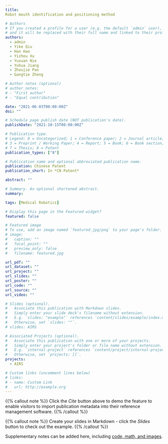```yaml
---
title: 
Robot mouth identification and positioning method

# Authors
# If you created a profile for a user (e.g. the default `admin` user), write the username (folder name) here 
# and it will be replaced with their full name and linked to their profile.
authors:
  - admin
  - Yike Qiu
  - Han Hao
  - Yizhou Xu
  - Yuxuan Nie
  - Yuhua Jiang
  - Zhoujie Pan
  - Gangtie Zheng

# Author notes (optional)
# author_notes:
# - "First author"
# - "Equal contribution"

date: "2021-06-03T00:00:00Z"
doi: ""

# Schedule page publish date (NOT publication's date).
publishDate: "2021-10-15T00:00:00Z"

# Publication type.
# Legend: 0 = Uncategorized; 1 = Conference paper; 2 = Journal article;
# 3 = Preprint / Working Paper; 4 = Report; 5 = Book; 6 = Book section;
# 7 = Thesis; 8 = Patent
publication_types: ["8"]

# Publication name and optional abbreviated publication name.
publication: Chinese Patent
publication_short: In *CN Patent*

abstract: ""

# Summary. An optional shortened abstract.
summary: 

tags: [Medical Robotics]

# Display this page in the Featured widget?
featured: false

# Featured image
# To use, add an image named `featured.jpg/png` to your page's folder. 
# image:
#   caption: ""
#   focal_point: ""
#   preview_only: false
#   filename: featured.jpg

url_pdf: ""
url_dataset: ""
url_project: ""
url_slides: ""
url_poster: ""
url_code: ""
url_source: ""
url_video: ""

# Slides (optional).
#   Associate this publication with Markdown slides.
#   Simply enter your slide deck's filename without extension.
#   E.g. `slides: "example"` references `content/slides/example/index.md`.
#   Otherwise, set `slides: ""`.
# slides: AIRS

# Associated Projects (optional).
#   Associate this publication with one or more of your projects.
#   Simply enter your project's folder or file name without extension.
#   E.g. `internal-project` references `content/project/internal-project/index.md`.
#   Otherwise, set `projects: []`.
projects:
  - AIRS

# Custom links (uncomment lines below)
# links:
# - name: Custom Link
#   url: http://example.org
---
```


{{% callout note %}}
Click the *Cite* button above to demo the feature to enable visitors to import publication metadata into their reference management software.
{{% /callout %}}

{{% callout note %}}
Create your slides in Markdown - click the *Slides* button to check out the example.
{{% /callout %}}

Supplementary notes can be added here, including [code, math, and images](https://wowchemy.com/docs/writing-markdown-latex/).
